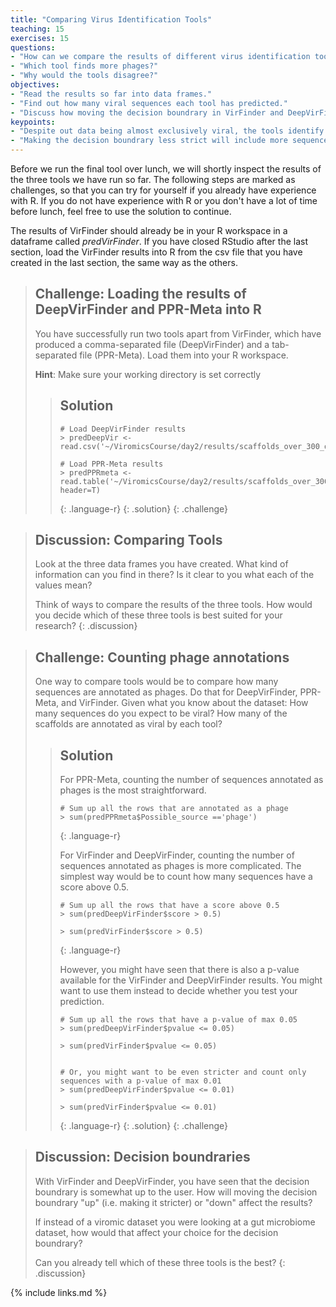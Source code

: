 ```yaml
---
title: "Comparing Virus Identification Tools"
teaching: 15
exercises: 15
questions:
- "How can we compare the results of different virus identification tools?"
- "Which tool finds more phages?"
- "Why would the tools disagree?"
objectives:
- "Read the results so far into data frames."
- "Find out how many viral sequences each tool has predicted."
- "Discuss how moving the decision boundrary in VirFinder and DeepVirFinder affects your result."
keypoints:
- "Despite out data being almost exclusively viral, the tools identify max. 2/3 of the sequences as viral."
- "Making the decision boundrary less strict will include more sequences, which might seem like an advantage in this case. However, if we were working with a mixed metagenomic dataset, this would mean that we would falsely annotate microbial sequences as viral."
---
```


Before we run the final tool over lunch, we will shortly inspect the results of the three tools we have run so far. The following steps are marked as challenges, so that you can try for yourself if you already have experience with R. If you do not have experience with R or you don't have a lot of time before lunch, feel free to use the solution to continue.

The results of VirFinder should already be in your R workspace in a dataframe called *predVirFinder*. If you have closed RStudio after the last section, load the VirFinder results into R from the csv file that you have created in the last section, the same way as the others.

> ## Challenge: Loading the results of DeepVirFinder and PPR-Meta into R
> You have successfully run two tools apart from VirFinder, which have produced a comma-separated file (DeepVirFinder) and a tab-separated file (PPR-Meta). Load them into your R workspace.
>
> **Hint**: Make sure your working directory is set correctly
>
> > ## Solution
> >
> >
> > ~~~
> > # Load DeepVirFinder results
> > > predDeepVir <- read.csv('~/ViromicsCourse/day2/results/scaffolds_over_300_deepvirfinder.csv')
> >  
> > # Load PPR-Meta results
> > > predPPRmeta <- read.table('~/ViromicsCourse/day2/results/scaffolds_over_300_pprmeta.txt', header=T)
> > ~~~
> >{: .language-r}
> {: .solution}
{: .challenge}


>## Discussion: Comparing Tools
> Look at the three data frames you have created. What kind of information can you find in there? Is it clear to you what each of the values mean?
> 
> Think of ways to compare the results of the three tools. How would you decide which of these three tools is best suited for your research?
{: .discussion}

> ## Challenge: Counting phage annotations
> One way to compare tools would be to compare how many sequences are annotated as phages. Do that for DeepVirFinder, PPR-Meta, and VirFinder. Given what you know about the dataset: How many sequences do you expect to be viral? How many of the scaffolds are annotated as viral by each tool?
>
> > ## Solution
> >
> >For PPR-Meta, counting the number of sequences annotated as phages is the most straightforward.
> > ~~~
> > # Sum up all the rows that are annotated as a phage
> > > sum(predPPRmeta$Possible_source =='phage')
> >
> > ~~~
> >{: .language-r}
> > 
> > For VirFinder and DeepVirFinder, counting the number of sequences annotated as phages is more complicated. The simplest way would be to count how many sequences have a score above 0.5.
> > ~~~
> > # Sum up all the rows that have a score above 0.5
> > > sum(predDeepVirFinder$score > 0.5)
> > 
> > > sum(predVirFinder$score > 0.5)
> > 
> > ~~~
> >{: .language-r}
> >
> > However, you might have seen that there is also a p-value available for the VirFinder and DeepVirFinder results. You might want to use them instead to decide whether you test your prediction.
> > ~~~
> > # Sum up all the rows that have a p-value of max 0.05
> > > sum(predDeepVirFinder$pvalue <= 0.05)
> > 
> > > sum(predVirFinder$pvalue <= 0.05)
> > 
> >
> > # Or, you might want to be even stricter and count only sequences with a p-value of max 0.01
> > > sum(predDeepVirFinder$pvalue <= 0.01)
> > 
> > > sum(predVirFinder$pvalue <= 0.01)
> > 
> > ~~~
> >{: .language-r}
> {: .solution}
{: .challenge}


>## Discussion: Decision boundraries
> With VirFinder and DeepVirFinder, you have seen that the decision boundrary is somewhat up to the user. How will moving the decision boundrary "up" (i.e. making it stricter) or "down" affect the results? 
>
>If instead of a viromic dataset you were looking at a gut microbiome dataset, how would that affect your choice for the decision boundrary?
>
>Can you already tell which of these three tools is the best?
{: .discussion}

{% include links.md %}
